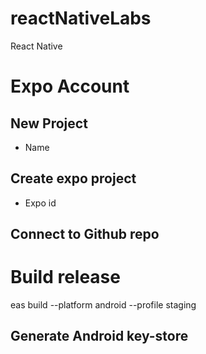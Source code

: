 # reactNativeLabs <!-- omit in toc -->
React Native


# Expo Account
## New Project
- Name

## Create expo project
- Expo id

## Connect to Github repo

# Build release
eas build --platform android --profile staging

## Generate Android key-store
